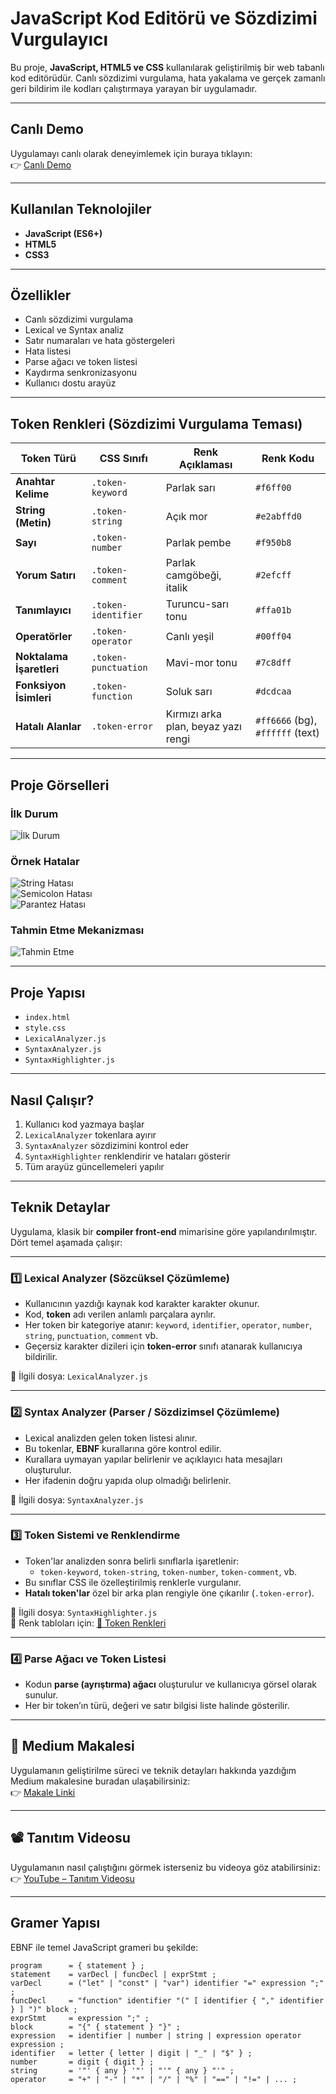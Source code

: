 #  JavaScript Kod Editörü ve Sözdizimi Vurgulayıcı

Bu proje, **JavaScript, HTML5 ve CSS** kullanılarak geliştirilmiş bir web tabanlı kod editörüdür. Canlı sözdizimi vurgulama, hata yakalama ve gerçek zamanlı geri bildirim ile kodları çalıştırmaya yarayan bir uygulamadır.

---

##  Canlı Demo

Uygulamayı canlı olarak deneyimlemek için buraya tıklayın:  
👉 [Canlı Demo](https://esmabilen37.github.io/js-syntax-highlighter/)

---

##  Kullanılan Teknolojiler

- **JavaScript (ES6+)**  
- **HTML5**  
- **CSS3**

---

##  Özellikler

- Canlı sözdizimi vurgulama  
- Lexical ve Syntax analiz  
- Satır numaraları ve hata göstergeleri  
- Hata listesi  
- Parse ağacı ve token listesi  
- Kaydırma senkronizasyonu  
- Kullanıcı dostu arayüz  

---

##  Token Renkleri (Sözdizimi Vurgulama Teması)

| Token Türü               | CSS Sınıfı           | Renk Açıklaması                     | Renk Kodu                        |
| ------------------------ | -------------------- | ----------------------------------- | -------------------------------- |
| **Anahtar Kelime**       | `.token-keyword`     | Parlak sarı                         | `#f6ff00`                        |
| **String (Metin)**       | `.token-string`      | Açık mor                            | `#e2abffd0`                      |
| **Sayı**                 | `.token-number`      | Parlak pembe                        | `#f950b8`                        |
| **Yorum Satırı**         | `.token-comment`     | Parlak camgöbeği, italik            | `#2efcff`                        |
| **Tanımlayıcı**          | `.token-identifier`  | Turuncu-sarı tonu                   | `#ffa01b`                        |
| **Operatörler**          | `.token-operator`    | Canlı yeşil                         | `#00ff04`                        |
| **Noktalama İşaretleri** | `.token-punctuation` | Mavi-mor tonu                       | `#7c8dff`                        |
| **Fonksiyon İsimleri**   | `.token-function`    | Soluk sarı                          | `#dcdcaa`                        |
| **Hatalı Alanlar**       | `.token-error`       | Kırmızı arka plan, beyaz yazı rengi | `#ff6666` (bg), `#ffffff` (text) |

---

##  Proje Görselleri

### İlk Durum  
![İlk Durum](./img/plilkhal.png)  

### Örnek Hatalar  
![String Hatası](./img/plStringhatasi.png)  
![Semicolon Hatası](./img/semicolonHatasi.png)  
![Parantez Hatası](./img/parantezHatasi.png)  

### Tahmin Etme Mekanizması  
![Tahmin Etme](./img/tahminEtme.png)

---

##  Proje Yapısı

- `index.html`  
- `style.css`  
- `LexicalAnalyzer.js`  
- `SyntaxAnalyzer.js`  
- `SyntaxHighlighter.js`

---


##  Nasıl Çalışır?

1. Kullanıcı kod yazmaya başlar  
2. `LexicalAnalyzer` tokenlara ayırır  
3. `SyntaxAnalyzer` sözdizimini kontrol eder  
4. `SyntaxHighlighter` renklendirir ve hataları gösterir  
5. Tüm arayüz güncellemeleri yapılır  

---

##  Teknik Detaylar

Uygulama, klasik bir **compiler front-end** mimarisine göre yapılandırılmıştır. Dört temel aşamada çalışır:

---

### 1️⃣ Lexical Analyzer (Sözcüksel Çözümleme)

- Kullanıcının yazdığı kaynak kod karakter karakter okunur.
- Kod, **token** adı verilen anlamlı parçalara ayrılır.
- Her token bir kategoriye atanır: `keyword`, `identifier`, `operator`, `number`, `string`, `punctuation`, `comment` vb.
- Geçersiz karakter dizileri için **token-error** sınıfı atanarak kullanıcıya bildirilir.

📂 İlgili dosya: `LexicalAnalyzer.js`

---

### 2️⃣ Syntax Analyzer (Parser / Sözdizimsel Çözümleme)

- Lexical analizden gelen token listesi alınır.
- Bu tokenlar, **EBNF** kurallarına göre kontrol edilir.
- Kurallara uymayan yapılar belirlenir ve açıklayıcı hata mesajları oluşturulur.
- Her ifadenin doğru yapıda olup olmadığı belirlenir.

📂 İlgili dosya: `SyntaxAnalyzer.js`

---

### 3️⃣ Token Sistemi ve Renklendirme

- Token'lar analizden sonra belirli sınıflarla işaretlenir:
  - `token-keyword`, `token-string`, `token-number`, `token-comment`, vb.
- Bu sınıflar CSS ile özelleştirilmiş renklerle vurgulanır.
- **Hatalı token'lar** özel bir arka plan rengiyle öne çıkarılır (`.token-error`).

📂 İlgili dosya: `SyntaxHighlighter.js`  
🎨 Renk tabloları için: [🎨 Token Renkleri](#-token-renkleri-sözdizimi-vurgulama-teması)

---

### 4️⃣ Parse Ağacı ve Token Listesi

- Kodun **parse (ayrıştırma) ağacı** oluşturulur ve kullanıcıya görsel olarak sunulur.
- Her bir token’ın türü, değeri ve satır bilgisi liste halinde gösterilir.


---

## 📝 Medium Makalesi

Uygulamanın geliştirilme süreci ve teknik detayları hakkında yazdığım Medium makalesine buradan ulaşabilirsiniz:  
👉 [Makale Linki](https://medium.com/@esmabilenn37/tarayıcıda-gerçek-zamanlı-sözdizimi-analizi-javascript-ile-geliştirilmiş-basic-kod-editörü-5cde67c96c97)

---
## 📽️ Tanıtım Videosu

Uygulamanın nasıl çalıştığını görmek isterseniz bu videoya göz atabilirsiniz:  
👉 [YouTube – Tanıtım Videosu](https://www.youtube.com/watch?v=VmXFRisqO1M)

---
## Gramer Yapısı

EBNF ile temel JavaScript grameri bu şekilde:

```ebnf
program      = { statement } ;
statement    = varDecl | funcDecl | exprStmt ;
varDecl      = ("let" | "const" | "var") identifier "=" expression ";" ;
funcDecl     = "function" identifier "(" [ identifier { "," identifier } ] ")" block ;
exprStmt     = expression ";" ;
block        = "{" { statement } "}" ;
expression   = identifier | number | string | expression operator expression ;
identifier   = letter { letter | digit | "_" | "$" } ;
number       = digit { digit } ;
string       = '"' { any } '"' | "'" { any } "'" ;
operator     = "+" | "-" | "*" | "/" | "%" | "==" | "!=" | ... ;

